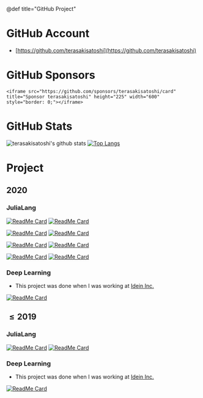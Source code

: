 @def title="GitHub Project"

# GitHub Account

- [https://github.com/terasakisatoshi](https://github.com/terasakisatoshi)

# GitHub Sponsors

~~~
<iframe src="https://github.com/sponsors/terasakisatoshi/card" title="Sponsor terasakisatoshi" height="225" width="600" style="border: 0;"></iframe>
~~~

# GitHub Stats

![terasakisatoshi's github stats](https://github-readme-stats.vercel.app/api?username=terasakisatoshi&show_icons=true&theme=monokai&show_icons=true) 
[![Top Langs](https://github-readme-stats.vercel.app/api/top-langs/?username=terasakisatoshi&theme=monokai&hide=css,html)](https://github.com/anuraghazra/github-readme-stats)

# Project

## 2020

### JuliaLang

[![ReadMe Card](https://github-readme-stats.vercel.app/api/pin/?username=terasakisatoshi&repo=OpenCVBuilder.jl&show_owner=true&theme=monokai)](https://github.com/terasakisatoshi/OpenCVBuilder.jl)
[![ReadMe Card](https://github-readme-stats.vercel.app/api/pin/?username=terasakisatoshi&repo=ImageProcessing.jl&show_owner=true&theme=monokai)](https://github.com/terasakisatoshi/ImageProcessing.jl)

[![ReadMe Card](https://github-readme-stats.vercel.app/api/pin/?username=terasakisatoshi&repo=MatPlotWrap.jl&show_owner=true&theme=monokai)](https://github.com/terasakisatoshi/MatPlotWrap.jl)
[![ReadMe Card](https://github-readme-stats.vercel.app/api/pin/?username=terasakisatoshi&repo=CallJ.jl&show_owner=true&theme=monokai)](https://github.com/terasakisatoshi/CallJ.jl)

[![ReadMe Card](https://github-readme-stats.vercel.app/api/pin/?username=terasakisatoshi&repo=wasm_with_julia&show_owner=true&theme=monokai)](https://github.com/terasakisatoshi/wasm_with_julia)
[![ReadMe Card](https://github-readme-stats.vercel.app/api/pin/?username=terasakisatoshi&repo=MyGenieExample.jl&show_owner=true&theme=monokai)](https://github.com/terasakisatoshi/MyGenieExample.jl)

[![ReadMe Card](https://github-readme-stats.vercel.app/api/pin/?username=terasakisatoshi&repo=CameraApp.jl&show_owner=true&theme=monokai)](https://github.com/terasakisatoshi/github-readme-stats)
[![ReadMe Card](https://github-readme-stats.vercel.app/api/pin/?username=terasakisatoshi&repo=HelloX.jl&show_owner=true&theme=monokai)](https://github.com/terasakisatoshi/github-readme-stats)

### Deep Learning

- This project was done when I was working at [Idein Inc.](https://idein.jp/en/)

[![ReadMe Card](https://github-readme-stats.vercel.app/api/pin/?username=terasakisatoshi&repo=chainer-hand-pose&theme=monokai)](https://github.com/Idein/chainer-hand-pose)

## $\leq 2019$

### JuliaLang

[![ReadMe Card](https://github-readme-stats.vercel.app/api/pin/?username=terasakisatoshi&repo=Gomah.jl&show_owner=true&theme=monokai)](https://github.com/terasakisatoshi/github-readme-stats)
[![ReadMe Card](https://github-readme-stats.vercel.app/api/pin/?username=terasakisatoshi&repo=PPN.jl&show_owner=true&theme=monokai)](https://github.com/terasakisatoshi/github-readme-stats)

### Deep Learning

- This project was done when I was working at [Idein Inc.](https://idein.jp/en/)

[![ReadMe Card](https://github-readme-stats.vercel.app/api/pin/?username=terasakisatoshi&repo=chainer-pose-proposal-net&theme=monokai)](https://github.com/Idein/chainer-pose-proposal-net)
